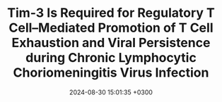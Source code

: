 ---
title: Tim-3 Is Required for Regulatory T Cell–Mediated Promotion of T Cell Exhaustion and Viral Persistence during Chronic Lymphocytic Choriomeningitis Virus Infection
description:  Nieves-Rosado H, Banerjee H, Gocher-Demske A, Manandhar P, Mehta I, Ezenwa O, Xie B, Murter B, Das J, Vignali D, Delgoffe G, Kane L
date: 2024-08-30 15:01:35 +0300
image: '/images/Tim-3-Is.png'
tags: [Machine_Learning]
href : 'https://journals.aai.org/jimmunol/article-abstract/213/10/1488/267175/Tim-3-Is-Required-for-Regulatory-T-Cell-Mediated?redirectedFrom=fulltext'
published: Journal of Immunology 2024
year : 2024
featured:
---